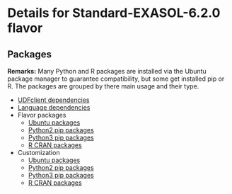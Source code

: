 # Details for Standard-EXASOL-6.2.0 flavor

## Packages

**Remarks:** Many Python and R packages are installed via the Ubuntu package manager to guarantee compatibility, but some get installed pip or R. The packages are grouped by there main usage and their type.

- [UDFclient dependencies](flavor_base/udfclient_deps/packages/apt_get_packages)
- [Language dependencies](flavor_base/language_deps/packages/apt_get_packages)
- Flavor packages
  - [Ubuntu packages](flavor_base/flavor_base_deps/packages/apt_get_packages)
  - [Python2 pip packages](flavor_base/flavor_base_deps/packages/python2_pip_packages)
  - [Python3 pip packages](flavor_base/flavor_base_deps/packages/python3_pip_packages)
  - [R CRAN packages](flavor_base/flavor_base_deps/packages/cran_packages)
- Customization
  - [Ubuntu packages](flavor_customization/packages/apt_get_packages)
  - [Python2 pip packages](flavor_customization/packages/python2_pip_packages)
  - [Python3 pip packages](flavor_customization/packages/python3_pip_packages)
  - [R CRAN packages](flavor_customization/packages/r_cran_packages)
